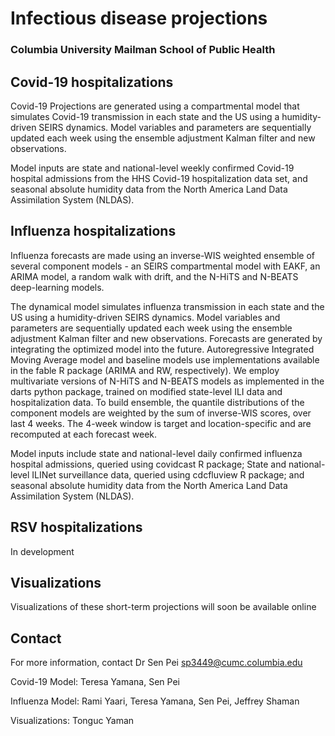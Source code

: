 # Infectious disease projections
### Columbia University Mailman School of Public Health

## Covid-19 hospitalizations
Covid-19 Projections are generated using a compartmental model that simulates Covid-19 transmission in each state and the US using a humidity-driven SEIRS dynamics. Model variables and parameters are sequentially updated each week using the ensemble adjustment Kalman filter and new observations.

Model inputs are state and national-level weekly confirmed Covid-19 hospital admissions from the HHS Covid-19 hospitalization data set, and seasonal absolute humidity data from the North America Land Data Assimilation System (NLDAS).





## Influenza hospitalizations
Influenza forecasts are made using an inverse-WIS weighted ensemble of several component models - an SEIRS compartmental model with EAKF, an ARIMA model, a random walk with drift, and the N-HiTS and N-BEATS deep-learning models.

The dynamical model simulates influenza transmission in each state and the US using a humidity-driven SEIRS dynamics. Model variables and parameters are sequentially updated each week using the ensemble adjustment Kalman filter and new observations. Forecasts are generated by integrating the optimized model into the future. Autoregressive Integrated Moving Average model and baseline models use implementations available in the fable R package (ARIMA and RW, respectively).  We employ multivariate versions of N-HiTS and N-BEATS models as implemented in the darts python package, trained on modified state-level ILI data and hospitalization data. To build ensemble, the quantile distributions of the component models are weighted by the sum of inverse-WIS scores, over last 4 weeks. The 4-week window is target and location-specific and are recomputed at each forecast week.

Model inputs include state and national-level daily confirmed influenza hospital admissions, queried using covidcast R package; State and national-level ILINet surveillance data, queried using cdcfluview R package; and seasonal absolute humidity data from the North America Land Data Assimilation System (NLDAS).


## RSV hospitalizations

In development


## Visualizations
Visualizations of these short-term projections will soon be available online 



## Contact

For more information, contact Dr Sen Pei sp3449@cumc.columbia.edu

Covid-19 Model: Teresa Yamana, Sen Pei

Influenza Model: Rami Yaari, Teresa Yamana, Sen Pei, Jeffrey Shaman

Visualizations: Tonguc Yaman

